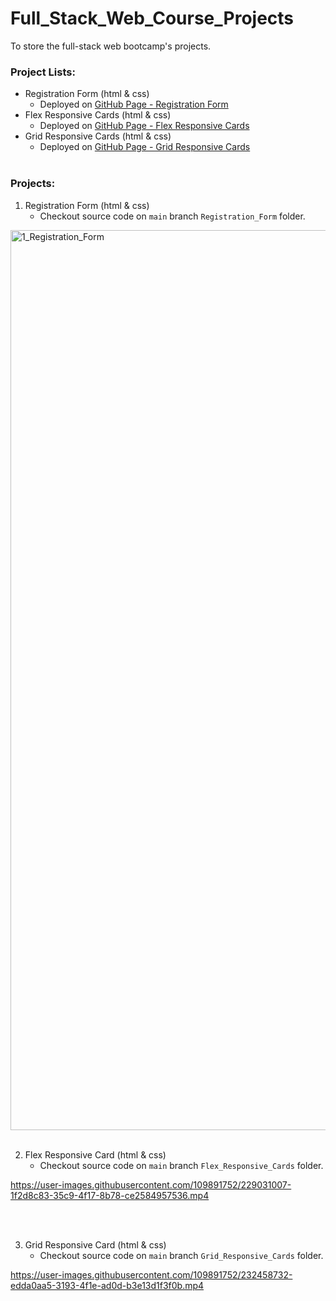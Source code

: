 # Full_Stack_Web_Course_Projects
To store the full-stack web bootcamp's projects.

### Project Lists:
- Registration Form (html & css)
  - Deployed on [GitHub Page - Registration Form](https://arielwangx.github.io/Registration_Form/)
- Flex Responsive Cards (html & css)
  - Deployed on [GitHub Page - Flex Responsive Cards](https://arielwangx.github.io/Flex_Responsive_Cards/)
- Grid Responsive Cards (html & css)
  - Deployed on [GitHub Page - Grid Responsive Cards](https://arielwangx.github.io/Grid_Responsive_Cards/)
<br /><br />

### Projects:
1. Registration Form (html & css)
    - Checkout source code on ```main``` branch ```Registration_Form``` folder.
<img width="1440" alt="1_Registration_Form" src="https://user-images.githubusercontent.com/109891752/228425677-4d99e55b-0ef3-48df-b700-ddf4d8f03255.png">
<br /><br />


2. Flex Responsive Card (html & css)
    - Checkout source code on ```main``` branch ```Flex_Responsive_Cards``` folder.

https://user-images.githubusercontent.com/109891752/229031007-1f2d8c83-35c9-4f17-8b78-ce2584957536.mp4

<br /><br />

3. Grid Responsive Card (html & css)
    - Checkout source code on ```main``` branch ```Grid_Responsive_Cards``` folder.

https://user-images.githubusercontent.com/109891752/232458732-edda0aa5-3193-4f1e-ad0d-b3e13d1f3f0b.mp4

